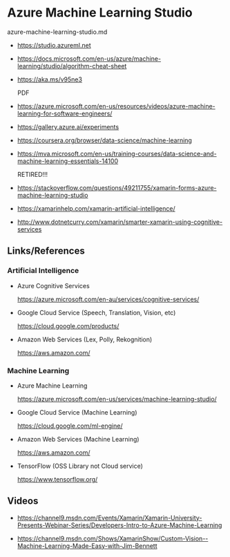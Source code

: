 # Azure Machine Learning Studio

azure-machine-learning-studio.md

*   https://studio.azureml.net

*   https://docs.microsoft.com/en-us/azure/machine-learning/studio/algorithm-cheat-sheet


*   https://aka.ms/v95ne3

    PDF

*   https://azure.microsoft.com/en-us/resources/videos/azure-machine-learning-for-software-engineers/

*   https://gallery.azure.ai/experiments

*   https://coursera.org/browser/data-science/machine-learning

*   https://mva.microsoft.com/en-us/training-courses/data-science-and-machine-learning-essentials-14100

    RETIRED!!!
    
*   https://stackoverflow.com/questions/49211755/xamarin-forms-azure-machine-learning-studio

*   https://xamarinhelp.com/xamarin-artificial-intelligence/

*   http://www.dotnetcurry.com/xamarin/smarter-xamarin-using-cognitive-services

## Links/References

### Artificial Intelligence

*   Azure Cognitive Services

    https://azure.microsoft.com/en-au/services/cognitive-services/

*   Google Cloud Service (Speech, Translation, Vision, etc)

    https://cloud.google.com/products/

*   Amazon Web Services (Lex, Polly, Rekognition)

    https://aws.amazon.com/

### Machine Learning

*   Azure Machine Learning

    https://azure.microsoft.com/en-us/services/machine-learning-studio/

*   Google Cloud Service (Machine Learning)

    https://cloud.google.com/ml-engine/

*   Amazon Web Services (Machine Learning)

    https://aws.amazon.com/

*   TensorFlow (OSS Library not Cloud service)

    https://www.tensorflow.org/


## Videos

*   https://channel9.msdn.com/Events/Xamarin/Xamarin-University-Presents-Webinar-Series/Developers-Intro-to-Azure-Machine-Learning

*   https://channel9.msdn.com/Shows/XamarinShow/Custom-Vision--Machine-Learning-Made-Easy-with-Jim-Bennett
